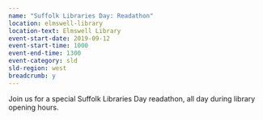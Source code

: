 ```yaml
---
name: "Suffolk Libraries Day: Readathon"
location: elmswell-library
location-text: Elmswell Library
event-start-date: 2019-09-12
event-start-time: 1000
event-end-time: 1300
event-category: sld
sld-region: west
breadcrumb: y
---
```


Join us for a special Suffolk Libraries Day readathon, all day during library opening hours.
